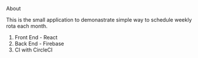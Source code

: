 About

This is the small application to demonastrate simple way to schedule weekly rota each month. 

1. Front End   - React
2. Back End - Firebase
3. CI with CircleCI


